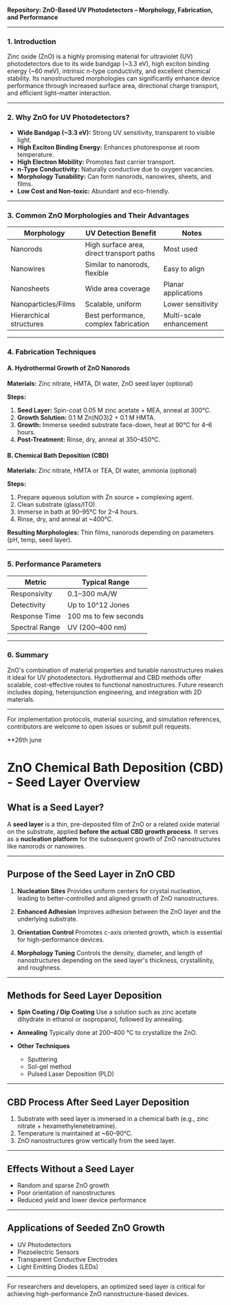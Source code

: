 **Repository: ZnO-Based UV Photodetectors – Morphology, Fabrication, and Performance**

---

### 1. Introduction

Zinc oxide (ZnO) is a highly promising material for ultraviolet (UV) photodetectors due to its wide bandgap (\~3.3 eV), high exciton binding energy (\~60 meV), intrinsic n-type conductivity, and excellent chemical stability. Its nanostructured morphologies can significantly enhance device performance through increased surface area, directional charge transport, and efficient light–matter interaction.

---

### 2. Why ZnO for UV Photodetectors?

* **Wide Bandgap (\~3.3 eV):** Strong UV sensitivity, transparent to visible light.
* **High Exciton Binding Energy:** Enhances photoresponse at room temperature.
* **High Electron Mobility:** Promotes fast carrier transport.
* **n-Type Conductivity:** Naturally conductive due to oxygen vacancies.
* **Morphology Tunability:** Can form nanorods, nanowires, sheets, and films.
* **Low Cost and Non-toxic:** Abundant and eco-friendly.

---

### 3. Common ZnO Morphologies and Their Advantages

| Morphology              | UV Detection Benefit                      | Notes                   |
| ----------------------- | ----------------------------------------- | ----------------------- |
| Nanorods                | High surface area, direct transport paths | Most used               |
| Nanowires               | Similar to nanorods, flexible             | Easy to align           |
| Nanosheets              | Wide area coverage                        | Planar applications     |
| Nanoparticles/Films     | Scalable, uniform                         | Lower sensitivity       |
| Hierarchical structures | Best performance, complex fabrication     | Multi-scale enhancement |

---

### 4. Fabrication Techniques

#### A. **Hydrothermal Growth of ZnO Nanorods**

**Materials:** Zinc nitrate, HMTA, DI water, ZnO seed layer (optional)

**Steps:**

1. **Seed Layer:** Spin-coat 0.05 M zinc acetate + MEA, anneal at 300°C.
2. **Growth Solution:** 0.1 M Zn(NO3)2 + 0.1 M HMTA.
3. **Growth:** Immerse seeded substrate face-down, heat at 90°C for 4–6 hours.
4. **Post-Treatment:** Rinse, dry, anneal at 350–450°C.

#### B. **Chemical Bath Deposition (CBD)**

**Materials:** Zinc nitrate, HMTA or TEA, DI water, ammonia (optional)

**Steps:**

1. Prepare aqueous solution with Zn source + complexing agent.
2. Clean substrate (glass/ITO).
3. Immerse in bath at 90–95°C for 2–4 hours.
4. Rinse, dry, and anneal at \~400°C.

**Resulting Morphologies:** Thin films, nanorods depending on parameters (pH, temp, seed layer).

---

### 5. Performance Parameters

| Metric         | Typical Range         |
| -------------- | --------------------- |
| Responsivity   | 0.1–300 mA/W          |
| Detectivity    | Up to 10^12 Jones     |
| Response Time  | 100 ms to few seconds |
| Spectral Range | UV (200–400 nm)       |
---

### 6. Summary

ZnO's combination of material properties and tunable nanostructures makes it ideal for UV photodetectors. Hydrothermal and CBD methods offer scalable, cost-effective routes to functional nanostructures. Future research includes doping, heterojunction engineering, and integration with 2D materials.

---

For implementation protocols, material sourcing, and simulation references, contributors are welcome to open issues or submit pull requests.

**26th june 
# ZnO Chemical Bath Deposition (CBD) - Seed Layer Overview

## What is a Seed Layer?

A **seed layer** is a thin, pre-deposited film of ZnO or a related oxide material on the substrate, applied **before the actual CBD growth process**. It serves as a **nucleation platform** for the subsequent growth of ZnO nanostructures like nanorods or nanowires.

---

## Purpose of the Seed Layer in ZnO CBD

1. **Nucleation Sites**
   Provides uniform centers for crystal nucleation, leading to better-controlled and aligned growth of ZnO nanostructures.

2. **Enhanced Adhesion**
   Improves adhesion between the ZnO layer and the underlying substrate.

3. **Orientation Control**
   Promotes c-axis oriented growth, which is essential for high-performance devices.

4. **Morphology Tuning**
   Controls the density, diameter, and length of nanostructures depending on the seed layer's thickness, crystallinity, and roughness.

---

## Methods for Seed Layer Deposition

* **Spin Coating / Dip Coating**
  Use a solution such as zinc acetate dihydrate in ethanol or isopropanol, followed by annealing.

* **Annealing**
  Typically done at 200–400 °C to crystallize the ZnO.

* **Other Techniques**

  * Sputtering
  * Sol-gel method
  * Pulsed Laser Deposition (PLD)

---

## CBD Process After Seed Layer Deposition

1. Substrate with seed layer is immersed in a chemical bath (e.g., zinc nitrate + hexamethylenetetramine).
2. Temperature is maintained at \~60–90°C.
3. ZnO nanostructures grow vertically from the seed layer.

---

## Effects Without a Seed Layer

* Random and sparse ZnO growth
* Poor orientation of nanostructures
* Reduced yield and lower device performance

---

## Applications of Seeded ZnO Growth

* UV Photodetectors
* Piezoelectric Sensors
* Transparent Conductive Electrodes
* Light Emitting Diodes (LEDs)

---

For researchers and developers, an optimized seed layer is critical for achieving high-performance ZnO nanostructure-based devices.

